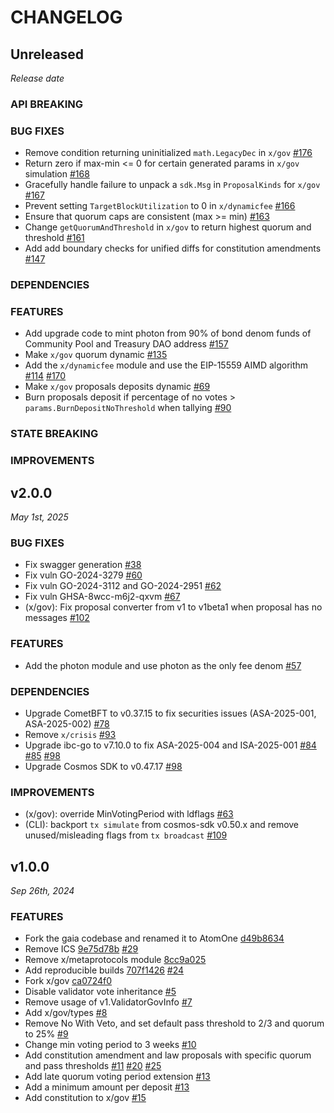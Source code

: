 # CHANGELOG

## Unreleased

*Release date*

### API BREAKING

### BUG FIXES

- Remove condition returning uninitialized `math.LegacyDec` in `x/gov` [#176](https://github.com/atomone-hub/atomone/pull/176)
- Return zero if max-min <= 0 for certain generated params in `x/gov` simulation [#168](https://github.com/atomone-hub/atomone/pull/168)
- Gracefully handle failure to unpack a `sdk.Msg` in `ProposalKinds` for `x/gov` [#167](https://github.com/atomone-hub/atomone/pull/167)
- Prevent setting `TargetBlockUtilization` to 0 in `x/dynamicfee` [#166](https://github.com/atomone-hub/atomone/pull/166)
- Ensure that quorum caps are consistent (max >= min) [#163](https://github.com/atomone-hub/atomone/pull/163)
- Change `getQuorumAndThreshold` in `x/gov` to return highest quorum and threshold [#161](https://github.com/atomone-hub/atomone/pull/161)
- Add add boundary checks for unified diffs for constitution amendments [#147](https://github.com/atomone-hub/atomone/pull/147)

### DEPENDENCIES

### FEATURES

- Add upgrade code to mint photon from 90% of bond denom funds of Community Pool and Treasury DAO address [#157](https://github.com/atomone-hub/atomone/pull/157)
- Make `x/gov` quorum dynamic [#135](https://github.com/atomone-hub/atomone/pull/135)
- Add the `x/dynamicfee` module and use the EIP-15559 AIMD algorithm [#114](https://github.com/atomone-hub/atomone/pull/114) [#170](https://github.com/atomone-hub/atomone/pull/170)
- Make `x/gov` proposals deposits dynamic [#69](https://github.com/atomone-hub/atomone/pull/69)
- Burn proposals deposit if percentage of no votes > `params.BurnDepositNoThreshold` when tallying [#90](https://github.com/atomone-hub/atomone/pull/90)

### STATE BREAKING

### IMPROVEMENTS

## v2.0.0

*May 1st, 2025*

### BUG FIXES

- Fix swagger generation [#38](https://github.com/atomone-hub/atomone/pull/38)
- Fix vuln GO-2024-3279 [#60](https://github.com/atomone-hub/atomone/pull/60)
- Fix vuln GO-2024-3112 and GO-2024-2951 [#62](https://github.com/atomone-hub/atomone/pull/62)
- Fix vuln GHSA-8wcc-m6j2-qxvm [#67](https://github.com/atomone-hub/atomone/pull/67)
- (x/gov): Fix proposal converter from v1 to v1beta1 when proposal has no
  messages [#102](https://github.com/atomone-hub/atomone/pull/102)

### FEATURES

- Add the photon module and use photon as the only fee denom [#57](https://github.com/atomone-hub/atomone/pull/57)

### DEPENDENCIES

- Upgrade CometBFT to v0.37.15 to fix securities issues (ASA-2025-001, ASA-2025-002) [#78](https://github.com/atomone-hub/atomone/pull/78)
- Remove `x/crisis` [#93](https://github.com/atomone-hub/atomone/pull/93)
- Upgrade ibc-go to v7.10.0 to fix ASA-2025-004 and ISA-2025-001 [#84](https://github.com/atomone-hub/atomone/pull/84) [#85](https://github.com/atomone-hub/atomone/pull/85) [#98](https://github.com/atomone-hub/atomone/pull/98)
- Upgrade Cosmos SDK to v0.47.17 [#98](https://github.com/atomone-hub/atomone/pull/98)
  
### IMPROVEMENTS

- (x/gov): override MinVotingPeriod with ldflags [#63](https://github.com/atomone-hub/atomone/pull/63)
- (CLI): backport `tx simulate` from cosmos-sdk v0.50.x and remove unused/misleading flags from `tx broadcast` [#109](https://github.com/atomone-hub/atomone/pull/109)

## v1.0.0

*Sep 26th, 2024*

### FEATURES

- Fork the gaia codebase and renamed it to AtomOne [d49b8634](https://github.com/atomone-hub/atomone/commit/d49b86344c3ee42f5182278601c6ce2bd1eff48e)
- Remove ICS [9e75d78b](https://github.com/atomone-hub/atomone/commit/9e75d78bd6adc490acee869ac98217a1623a9c6d) [#29](https://github.com/atomone-hub/atomone/pull/29)
- Remove x/metaprotocols module [8cc9a025](https://github.com/atomone-hub/atomone/commit/8cc9a02587c96f819d346673e40b4b683f3c0f5b)
- Add reproducible builds [707f1426](https://github.com/atomone-hub/atomone/commit/707f142613794e1fc8dc6371390d003f9245a457) [#24](https://github.com/atomone-hub/atomone/pull/24)
- Fork x/gov [ca0724f0](https://github.com/atomone-hub/atomone/commit/ca0724f036f077ffd3b2efc2a43db2ed98ad885e)
- Disable validator vote inheritance [#5](https://github.com/atomone-hub/atomone/pull/5)
- Remove usage of v1.ValidatorGovInfo [#7](https://github.com/atomone-hub/atomone/pull/7)
- Add x/gov/types [#8](https://github.com/atomone-hub/atomone/pull/8)
- Remove No With Veto, and set default pass threshold to 2/3 and quorum to 25% [#9](https://github.com/atomone-hub/atomone/pull/9)
- Change min voting period to 3 weeks [#10](https://github.com/atomone-hub/atomone/pull/10)
- Add constitution amendment and law proposals with specific quorum and pass thresholds [#11](https://github.com/atomone-hub/atomone/pull/11) [#20](https://github.com/atomone-hub/atomone/pull/20) [#25](https://github.com/atomone-hub/atomone/pull/25)
- Add late quorum voting period extension [#13](https://github.com/atomone-hub/atomone/pull/12)
- Add a minimum amount per deposit [#13](https://github.com/atomone-hub/atomone/pull/13)
- Add constitution to x/gov [#15](https://github.com/atomone-hub/atomone/pull/15)
